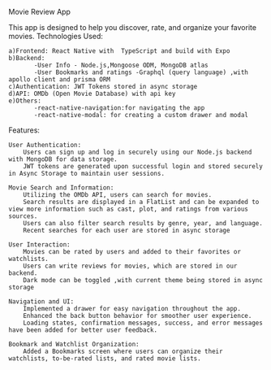 Movie Review App

This app is designed to help you discover, rate, and organize your favorite movies.
Technologies Used:

    a)Frontend: React Native with  TypeScript and build with Expo
    b)Backend: 
           -User Info - Node.js,Mongoose ODM, MongoDB atlas
           -User Bookmarks and ratings -Graphql (query language) ,with apollo client and prisma ORM
    c)Authentication: JWT Tokens stored in async storage
    d)API: OMDb (Open Movie Database) with api key
    e)Others: 
           -react-native-navigation:for navigating the app
           -react-native-modal: for creating a custom drawer and modal
         

Features:

    User Authentication:
        Users can sign up and log in securely using our Node.js backend with MongoDB for data storage.
        JWT tokens are generated upon successful login and stored securely in Async Storage to maintain user sessions.

    Movie Search and Information:
        Utilizing the OMDb API, users can search for movies.
        Search results are displayed in a FlatList and can be expanded to view more information such as cast, plot, and ratings from various sources.
        Users can also filter search results by genre, year, and language.
        Recent searches for each user are stored in async storage

    User Interaction:
        Movies can be rated by users and added to their favorites or watchlists.
        Users can write reviews for movies, which are stored in our backend.
        Dark mode can be toggled ,with current theme being stored in async storage

    Navigation and UI:
        Implemented a drawer for easy navigation throughout the app.
        Enhanced the back button behavior for smoother user experience.
        Loading states, confirmation messages, success, and error messages have been added for better user feedback.

    Bookmark and Watchlist Organization:
        Added a Bookmarks screen where users can organize their watchlists, to-be-rated lists, and rated movie lists.



